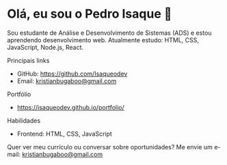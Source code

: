 # Olá, eu sou o Pedro Isaque 👋

Sou estudante de Análise e Desenvolvimento de Sistemas (ADS) e estou aprendendo desenvolvimento web.
Atualmente estudo: HTML, CSS, JavaScript, Node.js, React.

Principais links
- GitHub: https://github.com/Isaqueodev
- Email: kristianbugaboo@gmail.com
  
Portfólio
- https://isaqueodev.github.io/portfolio/
  
Habilidades
- Frontend: HTML, CSS, JavaScript

Quer ver meu currículo ou conversar sobre oportunidades? Me envie um e-mail: kristianbugaboo@gmail.com
